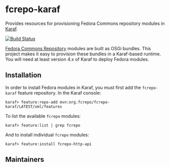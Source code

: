 # fcrepo-karaf

Provides resources for provisioning Fedora Commons repository modules in [Karaf](http://karaf.apache.org).

[![Build Status](https://travis-ci.org/fcrepo4-labs/fcrepo-karaf.png?branch=master)](https://travis-ci.org/fcrepo4-labs/fcrepo-karaf)

[Fedora Commons Repository](https://github.com/fcrepo4/fcrepo4) modules are built as
OSGi bundles. This project makes it easy to provision these bundles in a Karaf-based
runtime. You will need at least version 4.x of Karaf to deploy Fedora modules.

## Installation

In order to install Fedora modules in Karaf, you must first add the `fcrepo-karaf`
feature repository. In the Karaf console:

    karaf> feature:repo-add mvn:org.fcrepo/fcrepo-karaf/LATEST/xml/features

To list the available `fcrepo` modules:

    karaf> feature:list | grep fcrepo

And to install individual `fcrepo` modules:

    karaf> feature:install fcrepo-http-api

## Maintainers

